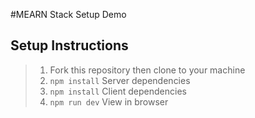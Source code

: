 #MEARN Stack Setup Demo

## Setup Instructions 
> 1. Fork this repository then clone to your machine 
> 1. `npm install` Server dependencies 
> 1. `npm install` Client dependencies 
> 1. `npm run dev` View in  browser